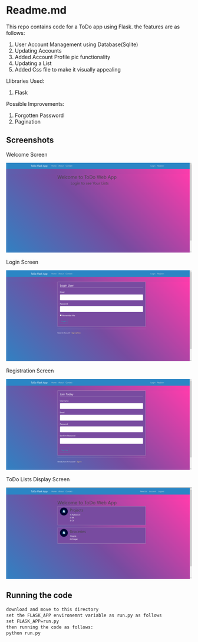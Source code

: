 # Readme.md

This repo contains code for a ToDo app using Flask.
the features are as follows:

1. User Account Management using Database(Sqlite)
2. Updating Accounts
3. Added Account Profile pic functionality
4. Updating a List
5. Added Css file to make it visually appealing

Llibraries Used:

1. Flask

Possible Improvements:

1. Forgotten Password
2. Pagination

## Screenshots

Welcome Screen

![Welcome Screen](screenshots/s1.png)

Login Screen

![Login Screen](screenshots/s2.png)

Registration Screen

![Registration Screen](screenshots/s3.png)

ToDo Lists Display Screen

![ToDo Lists Display Screen](screenshots/s4.png)

## Running the code

```
download and move to this directory
set the FLASK_APP environemnt variable as run.py as follows
set FLASK_APP=run.py
then running the code as follows:
python run.py
```
